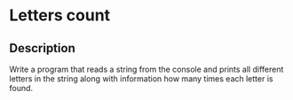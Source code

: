 # Letters count

## Description
Write a program that reads a string from the console and prints all different letters in the string along with information how many times each letter is found.